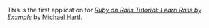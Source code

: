 This is the first application for
[*Ruby on Rails Tutorial: Learn Rails by Example*](http://railstutorial.org/) 
by [Michael Hartl](http://michaelhartl.com/).
